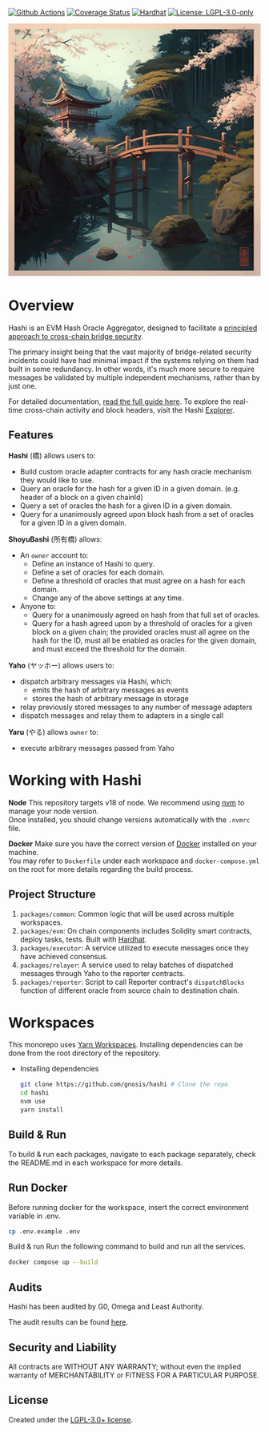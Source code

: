 [![Github Actions][gha-badge]][gha] [![Coverage Status][coveralls-badge]][coveralls]
[![Hardhat][hardhat-badge]][hardhat] [![License: LGPL-3.0-only][license-badge]][license]

![Hashi](hashi.png)

[coveralls]: https://coveralls.io/github/gnosis/hashi?branch=master
[coveralls-badge]: https://coveralls.io/repos/github/gnosis/hashi/badge.svg?branch=main
[gha]: https://github.com/gnosis/hashi/actions
[gha-badge]: https://github.com/gnosis/hashi/actions/workflows/ci.yml/badge.svg
[hardhat]: https://hardhat.org/
[hardhat-badge]: https://img.shields.io/badge/Built%20with-Hardhat-FFDB1C.svg
[license]: https://www.gnu.org/licenses/lgpl-3.0.en.html
[license-badge]: https://img.shields.io/badge/License-LGPL%20v3.0-blue

# Overview

Hashi is an EVM Hash Oracle Aggregator, designed to facilitate a
[principled approach to cross-chain bridge security](https://ethresear.ch/t/a-principled-approach-to-bridges/14725?u=auryn).

The primary insight being that the vast majority of bridge-related security incidents could have had minimal impact if
the systems relying on them had built in some redundancy. In other words, it's much more secure to require messages be
validated by multiple independent mechanisms, rather than by just one.

For detailed documentation, [read the full guide here](https://crosschain-alliance.gitbook.io/hashi). To explore the real-time cross-chain activity and block headers, visit the Hashi [Explorer](https://hashi-explorer.xyz).

## Features

**Hashi** (橋) allows users to:

- Build custom oracle adapter contracts for any hash oracle mechanism they would like to use.
- Query an oracle for the hash for a given ID in a given domain. (e.g. header of a block on a given chainId)
- Query a set of oracles the hash for a given ID in a given domain.
- Query for a unanimously agreed upon block hash from a set of oracles for a given ID in a given domain.

**ShoyuBashi** (所有橋) allows:

- An `owner` account to:
  - Define an instance of Hashi to query.
  - Define a set of oracles for each domain.
  - Define a threshold of oracles that must agree on a hash for each domain.
  - Change any of the above settings at any time.
- Anyone to:
  - Query for a unanimously agreed on hash from that full set of oracles.
  - Query for a hash agreed upon by a threshold of oracles for a given block on a given chain; the provided oracles must all agree on the hash for the ID, must all be enabled as oracles for the given domain, and must exceed the threshold for the domain.

**Yaho** (ヤッホー) allows users to:

- dispatch arbitrary messages via Hashi, which:
  - emits the hash of arbitrary messages as events
  - stores the hash of arbitrary message in storage
- relay previously stored messages to any number of message adapters
- dispatch messages and relay them to adapters in a single call

**Yaru** (やる) allows `owner` to:

- execute arbitrary messages passed from Yaho

# Working with Hashi

**Node**
This repository targets v18 of node. We recommend using [nvm](https://github.com/nvm-sh/nvm) to manage your node version.  
Once installed, you should change versions automatically with the `.nvmrc` file.

**Docker**
Make sure you have the correct version of [Docker](https://www.docker.com/) installed on your machine.  
You may refer to `Dockerfile` under each workspace and `docker-compose.yml` on the root for more details regarding the build process.

## Project Structure

1. `packages/common`: Common logic that will be used across multiple workspaces.
2. `packages/evm`: On chain components includes Solidity smart contracts, deploy tasks, tests. Built with [Hardhat](https://hardhat.org/).
3. `packages/executor`: A service utilized to execute messages once they have achieved consensus.
4. `packages/relayer`: A service used to relay batches of dispatched messages through Yaho to the reporter contracts.
5. `packages/reporter`: Script to call Reporter contract's `dispatchBlocks` function of different oracle from source chain to destination chain.

# Workspaces

This monorepo uses [Yarn Workspaces](https://yarnpkg.com/features/workspaces). Installing dependencies can be done from the root directory of the repository.

- Installing dependencies

  ```sh
  git clone https://github.com/gnosis/hashi # Clone the repo
  cd hashi
  nvm use
  yarn install
  ```

## Build & Run

To build & run each packages, navigate to each package separately, check the README.md in each workspace for more details.

## Run Docker

Before running docker for the workspace, insert the correct environment variable in .env.

```sh
cp .env.example .env
```

Build & run
Run the following command to build and run all the services.

```sh
docker compose up --build
```

## Audits

Hashi has been audited by G0, Omega and Least Authority.

The audit results can be found [here](https://crosschain-alliance.gitbook.io/hashi/meta/audits).

## Security and Liability

All contracts are WITHOUT ANY WARRANTY; without even the implied warranty of MERCHANTABILITY or FITNESS FOR A PARTICULAR
PURPOSE.

## License

Created under the [LGPL-3.0+ license](LICENSE).
